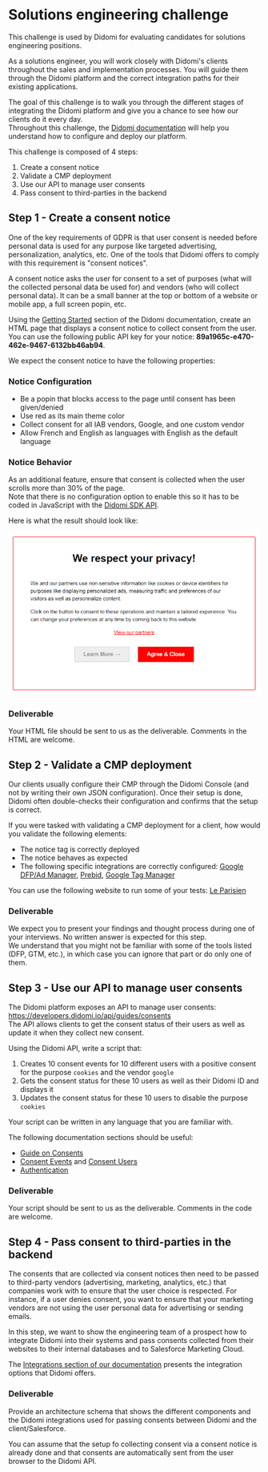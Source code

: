# Solutions engineering challenge

This challenge is used by Didomi for evaluating candidates for solutions engineering positions.

As a solutions engineer, you will work closely with Didomi's clients throughout the sales and implementation processes. You will guide them through the Didomi platform and the correct integration paths for their existing applications.

The goal of this challenge is to walk you through the different stages of integrating the Didomi platform and give you a chance to see how our clients do it every day.  
Throughout this challenge, the [Didomi documentation](https://developers.didomi.io) will help you understand how to configure and deploy our platform.

This challenge is composed of 4 steps:

1. Create a consent notice
2. Validate a CMP deployment
3. Use our API to manage user consents
4. Pass consent to third-parties in the backend

## Step 1 - Create a consent notice

One of the key requirements of GDPR is that user consent is needed before personal data is used for any purpose like targeted advertising, personalization, analytics, etc. One of the tools that Didomi offers to comply with this requirement is "consent notices".

A consent notice asks the user for consent to a set of purposes (what will the collected personal data be used for) and vendors (who will collect personal data). It can be a small banner at the top or bottom of a website or mobile app, a full screen popin, etc.

Using the [Getting Started](https://developers.didomi.io/cmp/web-sdk/getting-started) section of the Didomi documentation, create an HTML page that displays a consent notice to collect consent from the user.  
You can use the following public API key for your notice: **89a1965c-e470-462e-9467-6132bb46ab94**.

We expect the consent notice to have the following properties:

### Notice Configuration

- Be a popin that blocks access to the page until consent has been given/denied
- Use red as its main theme color
- Collect consent for all IAB vendors, Google, and one custom vendor
- Allow French and English as languages with English as the default language

### Notice Behavior

As an additional feature, ensure that consent is collected when the user scrolls more than 30% of the page.  
Note that there is no configuration option to enable this so it has to be coded in JavaScript with the [Didomi SDK API](https://developers.didomi.io/cmp/web-sdk/reference/api).

Here is what the result should look like:

![Notice](./notice-popin.png)

### Deliverable

Your HTML file should be sent to us as the deliverable. Comments in the HTML are welcome.

## Step 2 - Validate a CMP deployment

Our clients usually configure their CMP through the Didomi Console (and not by writing their own JSON configuration). Once their setup is done, Didomi often double-checks their configuration and confirms that the setup is correct.

If you were tasked with validating a CMP deployment for a client, how would you validate the following elements:

- The notice tag is correctly deployed
- The notice behaves as expected
- The following specific integrations are correctly configured: [Google DFP/Ad Manager](https://developers.didomi.io/cmp/web-sdk/consent-notice/vendors-and-purposes/google-dfp-adsense-adx), [Prebid](https://developers.didomi.io/cmp/web-sdk/consent-notice/vendors-and-purposes/prebid), [Google Tag Manager](https://developers.didomi.io/cmp/web-sdk/tags-management/google-tag-manager)

You can use the following website to run some of your tests: [Le Parisien](http://www.leparisien.fr)

### Deliverable

We expect you to present your findings and thought process during one of your interviews. No written answer is expected for this step.  
We understand that you might not be familiar with some of the tools listed (DFP, GTM, etc.), in which case you can ignore that part or do only one of them.

## Step 3 - Use our API to manage user consents

The Didomi platform exposes an API to manage user consents: <https://developers.didomi.io/api/guides/consents>  
The API allows clients to get the consent status of their users as well as update it when they collect new consent.

Using the Didomi API, write a script that:

1. Creates 10 consent events for 10 different users with a positive consent for the purpose `cookies` and the vendor `google`
2. Gets the consent status for these 10 users as well as their Didomi ID and displays it
3. Updates the consent status for these 10 users to disable the purpose `cookies`

Your script can be written in any language that you are familiar with.

The following documentation sections should be useful:

- [Guide on Consents](https://developers.didomi.io/api/guides/consents)
- [Consent Events](https://developers.didomi.io/api/resources/consents/events) and [Consent Users](https://developers.didomi.io/api/resources/consents/users)
- [Authentication](https://developers.didomi.io/api/introduction/authentication)

### Deliverable

Your script should be sent to us as the deliverable. Comments in the code are welcome.

## Step 4 - Pass consent to third-parties in the backend

The consents that are collected via consent notices then need to be passed to third-party vendors (advertising, marketing, analytics, etc.) that companies work with to ensure that the user choice is respected. For instance, if a user denies consent, you want to ensure that your marketing vendors are not using the user personal data for advertising or sending emails.

In this step, we want to show the engineering team of a prospect how to integrate Didomi into their systems and pass consents collected from their websites to their internal databases and to Salesforce Marketing Cloud.

The [Integrations section of our documentation](https://developers.didomi.io/integrations/introduction) presents the integration options that Didomi offers.

### Deliverable

Provide an architecture schema that shows the different components and the Didomi integrations used for passing consents between Didomi and the client/Salesforce.

You can assume that the setup fo collecting consent via a consent notice is already done and that consents are automatically sent from the user browser to the Didomi API.
